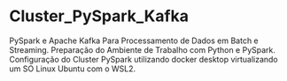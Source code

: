 # Cluster_PySpark_Kafka
PySpark e Apache Kafka Para Processamento de Dados em Batch e Streaming. Preparação do Ambiente de Trabalho com Python e PySpark. Configuração do Cluster PySpark utilizando docker desktop virtualizando um SO Linux Ubuntu com o WSL2.
